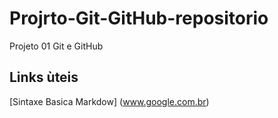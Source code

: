 # Projrto-Git-GitHub-repositorio
Projeto 01 Git e GitHub
## Links ùteis
[Sintaxe Basica Markdow] (www.google.com.br)
